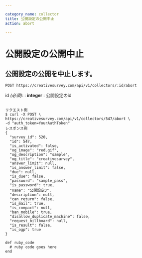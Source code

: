 ```yaml
---

category_name: collector
title: 公開設定の公開中止
action: abort

---
```


# 公開設定の公開中止

## 公開設定の公開を中止します。

`POST https://creativesurvey.com/api/v1/collectors/:id/abort`

id _(必須)_:
: __integer__
: 公開設定のid 
 
~~~

リクエスト例
$ curl -X POST \
https://creativesurvey.com/api/v1/collectors/547/abort \
-d "auth_token=YourAuthToken"
レスポンス例
{
  "survey_id": 520,
  "id": 547,
  "is_activated": false,
  "og_image": "red.gif",
  "og_description": "sample",
  "og_title": "creativesurvey",
  "answer_limit": null,
  "is_answer_limit": false,
  "due": null,
  "is_due": false,
  "password": "sample_pass",
  "is_password": true,
  "name": "公開設定3",
  "description": null,
  "can_return": false,
  "is_mail": true,
  "is_compact": null,
  "ban_mobile": true,
  "disallow_duplicate_machine": false,
  "request_billboard": null,
  "is_result": false,
  "is_ogp": true
}

~~~


~~~
def ruby_code
  # ruby code goes here
end
~~~

　
　
